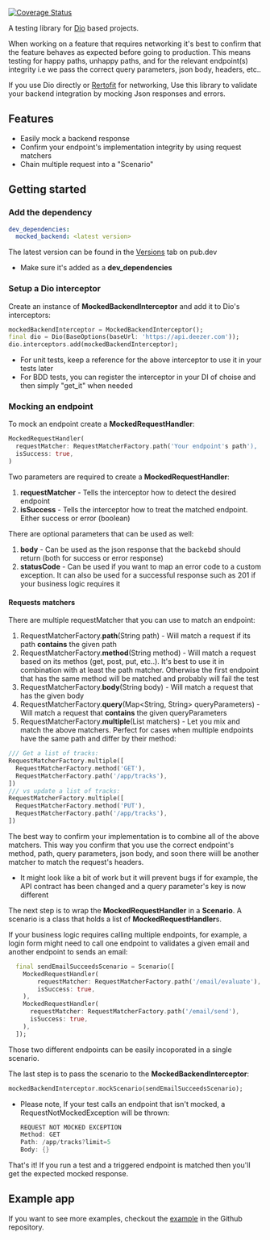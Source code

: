 [![Coverage Status](https://coveralls.io/repos/github/RonyBrosh/mocked_backend/badge.svg)](https://coveralls.io/github/RonyBrosh/mocked_backend)

A testing library for [Dio](https://pub.dev/packages/dio) based projects.  

When working on a feature that requires networking it's best to confirm that the feature behaves as expected before going to production.
This means testing for happy paths, unhappy paths, and for the relevant endpoint(s) integrity i.e we pass the correct query parameters, json body, headers, etc..

If you use Dio directly or [Rertofit](https://pub.dev/packages/retrofit) for networking, Use this library to validate your backend integration by mocking Json responses and errors. 

## Features
* Easily mock a backend response
* Confirm your endpoint's implementation integrity by using request matchers
* Chain multiple request into a "Scenario"

## Getting started
### Add the dependency
```yaml
dev_dependencies:
  mocked_backend: <latest version>
```
The latest version can be found in the [Versions](https://pub.dev/packages/mocked_backend/versions) tab on pub.dev
* Make sure it's added as a **dev_dependencies**

### Setup a Dio interceptor
Create an instance of **MockedBackendInterceptor** and add it to Dio's interceptors: 
```dart
mockedBackendInterceptor = MockedBackendInterceptor();
final dio = Dio(BaseOptions(baseUrl: 'https://api.deezer.com'));
dio.interceptors.add(mockedBackendInterceptor);
```
* For unit tests, keep a reference for the above interceptor to use it in your tests later
* For BDD tests, you can register the interceptor in your DI of choise and then simply "get_it" when needed

### Mocking an endpoint
To mock an endpoint create a **MockedRequestHandler**:
```dart
MockedRequestHandler(
  requestMatcher: RequestMatcherFactory.path('Your endpoint's path'),
  isSuccess: true,
)
```

Two parameters are required to create a **MockedRequestHandler**:
1. **requestMatcher** - Tells the interceptor how to detect the desired endpoint
2. **isSuccess** - Tells the interceptor how to treat the matched endpoint. Either success or error (boolean)

There are optional parameters that can be used as well:
1. **body** - Can be used as the json response that the backebd should return (both for success or error response)
2. **statusCode** - Can be used if you want to map an error code to a custom exception. It can also be used for a successful response such as 201 if your business logic requires it

#### Requests matchers
There are multiple requestMatcher that you can use to match an endpoint:
1. RequestMatcherFactory.**path**(String path) - Will match a request if its path **contains** the given path
2. RequestMatcherFactory.**method**(String method) - Will match a request based on its methos (get, post, put, etc..). It's best to use it in combination with at least the path matcher. Otherwise the first endpoint that has the same method will be matched and probably will fail the test
3. RequestMatcherFactory.**body**(String body) - Will match a request that has the given body
4. RequestMatcherFactory.**query**(Map<String, String> queryParameters) - Will match a request that **contains** the given queryParameters
5. RequestMatcherFactory.**multiple**(List<RequestMatcher> matchers) - Let you mix and match the above matchers. Perfect for cases when multiple endpoints have the same path and differ by their method:
  ```dart
  /// Get a list of tracks:
  RequestMatcherFactory.multiple([
    RequestMatcherFactory.method('GET'),
    RequestMatcherFactory.path('/app/tracks'),
  ])
  /// vs update a list of tracks:
  RequestMatcherFactory.multiple([
    RequestMatcherFactory.method('PUT'),
    RequestMatcherFactory.path('/app/tracks'),
  ])
  ```
  
The best way to confirm your implementation is to combine all of the above matchers. This way you confirm that you use the correct endpoint's method, path, query parameters, json body, and soon there wiill be another matcher to match the request's headers.

* It might look like a bit of work but it will prevent bugs if for example, the API contract has been changed and a query parameter's key is now different
  
The next step is to wrap the **MockedRequestHandler** in a **Scenario**. A scenario is a class that holds a list of **MockedRequestHandler**s.
  
If your business logic requires calling multiple endpoints, for example, a login form might need to call one endpoint to validates a given email and another endpoint to sends an email:
```dart
  final sendEmailSucceedsScenario = Scenario([
    MockedRequestHandler(
        requestMatcher: RequestMatcherFactory.path('/email/evaluate'),
        isSuccess: true,
    ),
    MockedRequestHandler(
      requestMatcher: RequestMatcherFactory.path('/email/send'),
      isSuccess: true,
    ),
  ]);
```
Those two different endpoints can be easily incoporated in a single scenario.
  
The last step is to pass the scenario to the **MockedBackendInterceptor**:
```dart
mockedBackendInterceptor.mockScenario(sendEmailSucceedsScenario);
```
  
* Please note, If your test calls an endpoint that isn't mocked, a RequestNotMockedException will be thrown:
  ```dart
  REQUEST NOT MOCKED EXCEPTION
  Method: GET
  Path: /app/tracks?limit=5
  Body: {}
  ```
  
That's it! If you run a test and a triggered endpoint is matched then you'll get the expected mocked response.
  
## Example app
If you want to see more examples, checkout the [example](https://github.com/RonyBrosh/mocked_backend/tree/main/example) in the Github repository.



